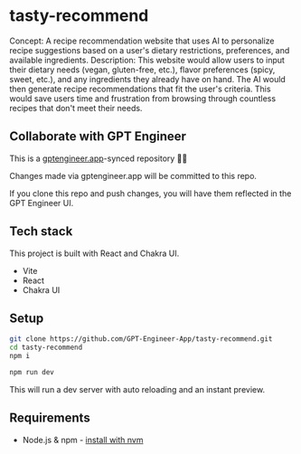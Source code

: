 # tasty-recommend


Concept: A recipe recommendation website that uses AI to personalize recipe suggestions based on a user's dietary restrictions, preferences, and available ingredients.
Description: This website would allow users to input their dietary needs (vegan, gluten-free, etc.), flavor preferences (spicy, sweet, etc.), and any ingredients they already have on hand. The AI would then generate recipe recommendations that fit the user's criteria. This would save users time and frustration from browsing through countless recipes that don't meet their needs.


## Collaborate with GPT Engineer

This is a [gptengineer.app](https://gptengineer.app)-synced repository 🌟🤖

Changes made via gptengineer.app will be committed to this repo.

If you clone this repo and push changes, you will have them reflected in the GPT Engineer UI.

## Tech stack

This project is built with React and Chakra UI.

- Vite
- React
- Chakra UI

## Setup

```sh
git clone https://github.com/GPT-Engineer-App/tasty-recommend.git
cd tasty-recommend
npm i
```

```sh
npm run dev
```

This will run a dev server with auto reloading and an instant preview.

## Requirements

- Node.js & npm - [install with nvm](https://github.com/nvm-sh/nvm#installing-and-updating)
